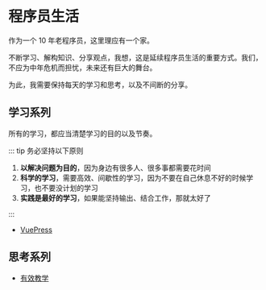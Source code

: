 # 程序员生活

作为一个 10 年老程序员，这里理应有一个家。

不断学习、解构知识、分享观点，我想，这是延续程序员生活的重要方式。我们，不应为中年危机而担忧，未来还有巨大的舞台。

为此，我需要保持每天的学习和思考，以及不间断的分享。

## 学习系列

所有的学习，都应当清楚学习的目的以及节奏。

::: tip 务必坚持以下原则

1. **以解决问题为目的**，因为身边有很多人、很多事都需要花时间
2. **科学的学习**，需要高效、间歇性的学习，因为不要在自己休息不好的时候学习，也不要没计划的学习
3. **实践是最好的学习**，如果能坚持输出、结合工作，那就太好了

:::

- [VuePress](/study/vuepress/)

## 思考系列

- [有效教学](/think/teach)